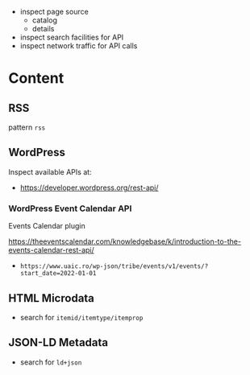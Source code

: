 * inspect page source
  * catalog
  * details
* inspect search facilities for API
* inspect network traffic for API calls

# Content

## RSS

pattern `rss`

## WordPress

Inspect available APIs at:

- https://developer.wordpress.org/rest-api/

### WordPress Event Calendar API

Events Calendar plugin

https://theeventscalendar.com/knowledgebase/k/introduction-to-the-events-calendar-rest-api/

- `https://www.uaic.ro/wp-json/tribe/events/v1/events/?start_date=2022-01-01`

## HTML Microdata

* search for `itemid/itemtype/itemprop`

## JSON-LD Metadata

* search for `ld+json` 

